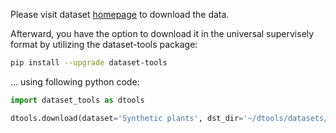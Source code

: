 Please visit dataset [homepage](https://www.kaggle.com/datasets/kumaresanmanickavelu/lyft-udacity-challenge) to download the data. 

Afterward, you have the option to download it in the universal supervisely format by utilizing the dataset-tools package:
``` bash
pip install --upgrade dataset-tools
```

... using following python code:
``` python
import dataset_tools as dtools

dtools.download(dataset='Synthetic plants', dst_dir='~/dtools/datasets/Synthetic plants')
```
